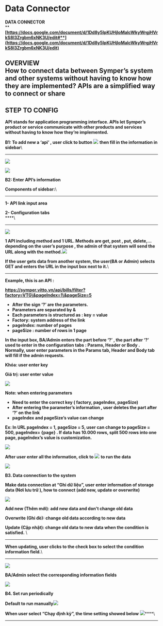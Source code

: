 # Data Connector

**DATA CONNECTOR**\
****[**https://docs.google.com/document/d/1Dd8y5IpKUHjloMalcWkyWrgjHVrkS8I3Zrgbm6xNK3U/edit#**](https://docs.google.com/document/d/1Dd8y5IpKUHjloMalcWkyWrgjHVrkS8I3Zrgbm6xNK3U/edit)****

**OVERVIEW**\
**How to connect data between Symper’s system and other systems without having to know how they are implemented? APIs are a simplified way to connect or share**&#x20;
----------------------------------------------------------------------------------------------------------------------------------------------------------------------

## **STEP TO CONFIG**

**API stands for application programming interface. APIs let Symper’s product or service communicate with other products and services without having to know how they’re implemented.**&#x20;

**B1: To add new a ‘api’ , user click to button** ![](https://lh4.googleusercontent.com/hO0k3hOaItVvpUMoqNfWa83ysb\_C65aBSU9TODUM2Lvkhx8Dtja84Q9g3-YkM3jKowSc75Zcm63ui\_Nk02lpdMPVIsR7VMDW9BBpGRGw8nEpz6tcR3jhcq9CMse\_nJV-QWd3ZlMT) **then fill in the information in sidebar**\
****

![](https://lh4.googleusercontent.com/0hzDAJVC4a5KdsfwQavIMX8SXDIcEGOWgGVH-t0-0a19T63yPscyUUb-vei-63rX\_JdKyxx44ENitTEPFnEW7VoGkRBKH\_AKSej9CaEsMNuXkUhqij80mt-LtOPAsFzy-QGJ\_NX1)

![](https://lh4.googleusercontent.com/QvZE633cT2eg7\_h\_rLKZWU9Y9J7O3u4JeV87\_acGViDdz4wjLxjKo1Cm4RbaIHuPhuVRFIHcPuul6R2zsH0M2Gr8-qLOpCNr0p6nksew28X0DBU77E0dO8RkMkF9k8BhCl4nE4aC)

**B2: Enter API’s information**

**Components of sidebar:**\
****

**1- API link input area**

**2- Configuration tabs**\
****\
****

![](https://lh5.googleusercontent.com/qE05nPtULgOgvvoHCVgSBlHP7uoqSWT1w-YxRExuvRp4bVRBrhCXun5cpfbBl2pFfrUdJXQXX0RgOXT3MhKU2IpbfhDVMWVA8qx\_hbqqy9lcrqUoz-7n0Kqb84OzdYHcVq2sL9aI)

**1 API including method and 1 URL. Methods are get, post , put, delete,... depending on the user’s purpose , the admin of that system will send the URL along with the method.**![](https://lh4.googleusercontent.com/lWldOdMLLquY0FRZmCxnvovF9FDSRpobl\_ZbsFTDMon-Ambrx5qdasnEajSHOCLoZCh-w-5bmlJLT8q8RK3h8NqkBkwV17sgg2hRP6LRzQHy81YEW81g7UMokYh1VomPFEC3Hcl8)

**If the user gets data from another system, the user(BA or Admin) selects GET and enters the URL in the input box next to it.**\
****

**Example, this is an API :**

**https://symper.vitto.vn/api/bills/filter?factory=VTG\&pageIndex=1\&pageSize=5**

* **After the sign ‘?’ are the parameters.**
* **Parameters are separated by &**
* **Each parameters is structured as : key = value**
* **Factory: system address of the link**
* **pageIndex: number of pages**
* **pageSize : number of rows in 1 page**

**In the input box, BA/Admin enters the part before ‘?’ , the part after ‘?’ used to enter in the configuration tabs : Params, Header or Body . Normally, user enter parameters in the Params tab, Header and Body tab will fill if the admin requests.**&#x20;

**Khóa: user enter key**

**Giá trị: user enter value**

![](https://lh6.googleusercontent.com/cPMahPLIh2JghK4jX8yWeGr6szzjCqjpvwoHA9RVgH38eEsX6dBor3gpNkui27IoswH1Z-rSzVw5X-yejSnKSUGLjgY5Fy4sGsrYaWha1zMjHL79HLgLJWJvccizBfz1G6kmrCb3)

**Note: when entering parameters**&#x20;

* **Need to enter the correct key ( factory, pageIndex, pageSize)**
* **After entering the parameter’s information , user deletes the part after ‘?’ on the link**
* **pageIndex and pageSize’s value can change**&#x20;

**Ex: In URL pageIndex = 1, pageSize = 5, user can change to pageSize = 500, pageIndex= {page} . If data has 10.000 rows, split 500 rows into one page, pageIndex’s value is customization.**

![](https://lh4.googleusercontent.com/wg3ex-JpQaWb1OhbQTPcHITT8XIxlq--sBtHXqkUmLXFH0orGjdTiDtjfsxtK1ly\_MCkV-3SZgxGTKzzTjD6SA5B3vaZLK\_i1bXLwSz-ZPYHjLATt-Ue8dz\_LvSxvFvBTCKKAJ\_O)

**After user enter all the information, click to** ![](https://lh5.googleusercontent.com/bnXmpjXfDanIy1Zup1l1tmDR0YJmkYnsPZ9MbAASo31-HcB8hDkIMA3RaowwYaHvGg68wm2Cec5Y3j8AoqVUcDK2slUyW-m0TetzNBCqsD5mkkA3RM05McM60MxSK8WZWx6SuR5z) **to run the data**

![](https://lh4.googleusercontent.com/w0H8Iv6WOy6QMXwXvpRjWzBVOmaNuI3d7r37SHzK0xvH9Vj\_IFp2XZjM\_FFIEw2B2VwQwSX\_zFGkGyR-G6V65gKqqpPzpV84VcnDB5MhZwZqgjrU2uTFzAA\_mAbl7pWI7qG\_XbXv)

**B3. Data connection to the system**

**Make data connection at “Ghi dữ liệu”, user enter information of storage data (Nơi lưu trữ ), how to connect (add new, update or overwrite)**

![](https://lh3.googleusercontent.com/X-oErEAD6H04Gibp09hheuQB16X\_\_3bs4Eo7S-e9Jus2xzQnj4mdFWS6JjS8yBohw3Z\_Rf6xh112odNewKfrUvqhy30sKKJ4EdcQfjjffN\_Sv\_EJ3sUUJSWp\_PRL4xS2rvgZxnKs)

**Add new (Thêm mới): add new data and don't change old data**

**Overwrite (Ghi đè): change old data according to new data**

**Update (Cập nhật): change old data to new data when the condition is satisfied.** \
****

**When updating, user clicks to the check box to select the condition information field.**\
****

![](https://lh4.googleusercontent.com/4ovrnR3kSJ9PXT0FiH-TJBDvEC8Kyh3F2RKGMwvOBE1Ta7IZSzVxjfrrXETigNiDpzFpkkJsEWvIMTld2zqtL1q2hXXCnI3KevnC9bNvy5QK7\_9Yas7z\_Uu8t3-aX7ZdyBql7akh)

**BA/Admin select the corresponding information fields**&#x20;

![](https://lh4.googleusercontent.com/UEjJfNfsf36ViBWVXp9-tNNnqSZW5wNHQgrO-HQUL1eh7hgKWa-w-EajEx\_YGeWa5Ry52PujV36jdOPtP43ws9biLGIDCfD9n04IOHVeKvAds5qmerjDyROE\_9UORr9cuOFGkf9S)

**B4. Set run periodically**

**Default to run manually**![](https://lh3.googleusercontent.com/deIRYX3ELw2vn2pGaXfO36rxDALy694FI-NYEZOdNNC22DPJe3xPw-QCq0NHAFiWrQN6\_kxpKy\_6UwXwa8GtKz8n5UQgM5llG09EZAm\_oKhA50EreDW9lN3m1XrL-G3RaeILO6mQ)

**When user select “Chạy định kỳ”, the time setting showed below** ![](https://lh6.googleusercontent.com/VjGNqQhSxHQmaXkPkz7ihGFC6\_ra-BTtAO3fG9isgT5x70\_hEF2g7vzap\_boO5BqtG4lJVdH4bwgOnOtP22dld3iIEFaa-IPJrQBaUsIAVo4yfuUynBfiTbDXml4Zhg2MB93rLEJ)****\
****
